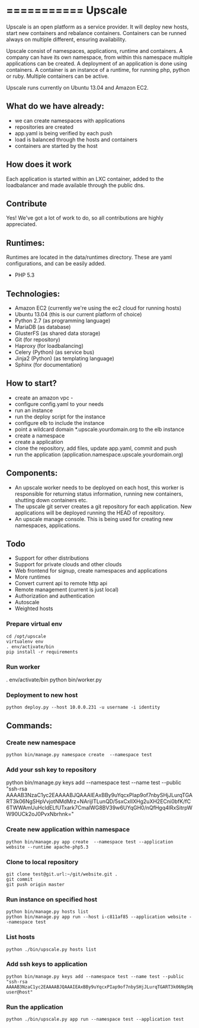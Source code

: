 ===========
Upscale
=========== 
Upscale is an open platform as a service provider. It will deploy new hosts, start new containers and rebalance containers. Containers can be runned always on multiple different, ensuring availability.

Upscale consist of namespaces, applications, runtime and containers. A company can have its own namespace, from within this namespace multiple applications can be created. A deployment of an application is done using containers. A container is an instance of a runtime, for running php, python or ruby. Multiple containers can be active.

Upscale runs currently on Ubuntu 13.04 and Amazon EC2.

## What do we have already:
- we can create namespaces with applications
- repositories are created 
- app.yaml is being verified by each push
- load is balanced through the hosts and containers
- containers are started by the host

## How does it work
Each application is started within an LXC container, added to the loadbalancer and made available through the public dns.

## Contribute
Yes! We've got a lot of work to do, so all contributions are highly appreciated.

## Runtimes:
Runtimes are located in the data/runtimes directory. These are yaml configurations, and can be easily added.
- PHP 5.3

## Technologies:
- Amazon EC2 (currently we're using the ec2 cloud for running hosts)
- Ubuntu 13.04 (this is our current platform of choice)
- Python 2.7 (as programming language)
- MariaDB (as database)
- GlusterFS (as shared data storage)
- Git (for repository)
- Haproxy (for loadbalancing)
- Celery (Python) (as service bus)
- Jinja2 (Python) (as templating language)
- Sphinx (for documentation)

## How to start?
- create an amazon vpc - 
- configure config.yaml to your needs
- run an instance
- run the deploy script for the instance
- configure elb to include the instance
- point a wildcard domain \*.upscale.yourdomain.org to the elb instance
- create a namespace
- create a application
- clone the repository, add files, update app.yaml, commit and push
- run the application (application.namespace.upscale.yourdomain.org)

## Components:
- An upscale worker needs to be deployed on each host, this worker is responsible for returning status information, running new containers, shutting down containers etc.
- The upscale git server creates a git repository for each application. New applications will be deployed running the HEAD of repository.
- An upscale manage console. This is being used for creating new namespaces, applications.

## Todo
- Support for other distributions
- Support for private clouds and other clouds
- Web frontend for signup, create namespaces and applications
- More runtimes
- Convert current api to remote http api
- Remote management (current is just local)
- Authorization and authentication
- Autoscale
- Weighted hosts 

### Prepare virtual env
```
cd /opt/upscale
virtualenv env
. env/activate/bin
pip install -r requirements
```

### Run worker 
. env/activate/bin
python bin/worker.py

### Deployment to new host
```
python deploy.py --host 10.0.0.231 -u username -i identity
```

## Commands:
### Create new namespace
```
python bin/manage.py namespace create  --namespace test 
```
### Add your ssh key to repository
python bin/manage.py keys add --namespace test --name test --public "ssh-rsa AAAAB3NzaC1yc2EAAAABJQAAAIEAxBBy9uYqcxPIap9of7nbySHjJLurqTGART3k06NgSHpVvjotNMdMrz+NArijlTLunQD/5sxCxlIXHg2uXH2ECni0bfK/fC6TWWAmUuHcIdELfUTxark7CmalWG8BV39w6UYqGH0/nQfHgq4lRxSitrpWW90UCk2oJ0PvxNbrhnk="

### Create new application within namespace
```
python bin/manage.py app create  --namespace test --application website --runtime apache-php5.3
```

### Clone to local repository
```
git clone test@git.url:~/git/website.git . 
git commit
git push origin master
```

### Run instance on specified host 
```
python bin/manage.py hosts list
python bin/manage.py app run --host i-c811af85 --application website --namespace test 
```

### List hosts
```
python ./bin/upscale.py hosts list
```
### Add ssh keys to application

```
python bin/manage.py keys add --namespace test --name test --public "ssh-rsa AAAAB3NzaC1yc2EAAAABJQAAAIEAxBBy9uYqcxPIap9of7nbySHjJLurqTGART3k06NgSHpVvjotNMdMrz+NArijlTLunQD/5sxCxlIXHg2uXH2ECni0bfK/fC6TWWAmUuHcIdELfUTxark7CmalWG8BV39w6UYqGH0/nQfHgq4lRxSitrpWW90UCk2oJ0PvxNbrhnk= user@host"
```
### Run the application
```
python ./bin/upscale.py app run --namespace test --application test
```
